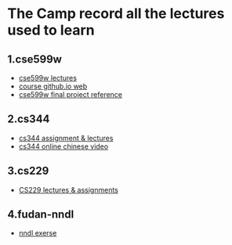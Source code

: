 # The Camp record all the lectures used to learn
## 1.cse599w
- [cse599w lectures](https://github.com/AssignmentsCamp/Lectures_Camp/tree/master/cse599w)<br>
- [course github.io web](https://github.com/dlsys-course)<br>
- [cse599w final project reference](https://github.com/AssignmentsCamp/Aurora)<br>
## 2.cs344
- [cs344 assignment & lectures](https://github.com/AssignmentsCamp/cs344)<br>
- [cs344 online chinese video](https://classroom.udacity.com/courses/cs344)<br>
## 3.cs229
- [CS229 lectures & assignments](https://github.com/AssignmentsCamp/cs229-learning-camp)<br>
## 4.fudan-nndl
- [nndl exerse](https://github.com/AssignmentsCamp/nndl-exercise)<br>
